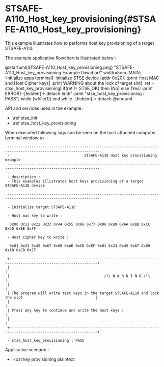 # STSAFE-A110_Host_key_provisioning{#STSAFE-A110_Host_key_provisioning}

This example illustrates how to performs host key provisioning of a target STSAFE-A110.

The example applicative flowchart is illustrated below :

@startuml{STSAFE-A110_Host_key_provisioning.png} "STSAFE-A110_Host_key_provisioning Example flowchart" width=5cm
	:MAIN;
	:Initialize apps terminal]
	:Initialize STSE device (addr 0x20)]
	:print Host MAC and Host Cipher keys]
	:print WARNING about the lock of target slot]
	:ret = stse_host_key_provisioning|
	if(ret != STSE_OK) then (No)
    else (Yes)
        :print ERROR]
        -[hidden]->
        detach
    endif
	:print "stse_host_key_provisioning : PASS"]
	while (while(1))
	end while
	-[hidden]->
	detach
@enduml

API and services used in the example :
 
- \ref stse_init
- \ref stse_host_key_provisioning

When executed following logs can be seen on the host attached computer terminal window \n

```
 ----------------------------------------------------------------------------------------------------------------
 -                                  STSAFE-A110 Host key provisioning example                                   -
 ----------------------------------------------------------------------------------------------------------------
 -
 - description :
 - This examples illustrates host keys provisioning of a target STSAFE-A110 device
 -
 ----------------------------------------------------------------------------------------------------------------

 - Initialize target STSAFE-A110

 - Host mac key to write :

  0x00 0x11 0x22 0x33 0x44 0x55 0x66 0x77 0x88 0x99 0xAA 0xBB 0xCC 0xDD 0xEE 0xFF

 - Host cipher key to write :

  0x01 0x23 0x45 0x67 0x89 0xAB 0xCD 0xEF 0x01 0x23 0x45 0x67 0x89 0xAB 0xCD 0xEF

 +--------------------------------------------------------------------------------------------------------------+
 |                                                                                                              |
 |                                           /!\ W A R N I N G /!\                                              |
 |                                                                                                              |
 | The program will write test keys in the target STSAFE-A110 and lock the slot                                 |
 |                                                                                                              |
 | Press any key to continue and write the host keys :                                                          |
 |                                                                                                              |
 +--------------------------------------------------------------------------------------------------------------+

 - stse_host_key_provisioning : PASS

```

Applicative scenario : 

- Host key provisioning plaintext